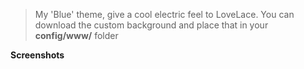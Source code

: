 > My 'Blue' theme, give a cool electric feel to LoveLace.
You can download the custom background and place that in your **config/www/** folder

**Screenshots**
